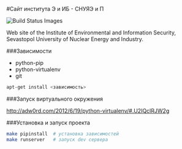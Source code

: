 #Сайт института  Э и ИБ  -  СНУЯЭ и П

<img src="https://travis-ci.org/Samael500/ieis.svg" data-bindattr-78="78" title="Build Status Images">

Web site of the Institute of  Environmental and Information Security,<br>
Sevastopol University of Nuclear Energy and Industry.

###Зависимости

* python-pip
* python-virtualenv
* git

```bash
apt-get install <зависимость>
```

###Запуск виртуального окружения

http://adw0rd.com/2012/6/19/python-virtualenv/#.U2IQclRJW2g

###Установка и запуск проекта

```bash
make pipinstall  # установка зависимостей
make runserver   # запуск dev сервера
```
